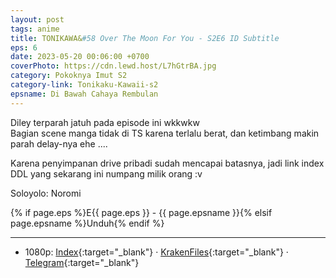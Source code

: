 ```yaml
---
layout: post
tags: anime
title: TONIKAWA&#58 Over The Moon For You - S2E6 ID Subtitle
eps: 6
date: 2023-05-20 00:06:00 +0700
coverPhoto: https://cdn.lewd.host/L7hGtrBA.jpg
category: Pokoknya Imut S2
category-link: Tonikaku-Kawaii-s2
epsname: Di Bawah Cahaya Rembulan
---
```


Diley terparah jatuh pada episode ini wkkwkw<br>
Bagian scene manga tidak di TS karena terlalu berat, dan ketimbang makin parah delay-nya ehe ....

Karena penyimpanan drive pribadi sudah mencapai batasnya, jadi link index DDL yang sekarang ini numpang milik orang :v

Soloyolo: Noromi

{% if page.eps %}E{{ page.eps }} - {{ page.epsname }}{% elsif page.epsname %}Unduh{% endif %}

---
- 1080p: [Index](https://bit.ly/45G0KR7){:target="_blank"} &middot; [KrakenFiles](https://apk.miuiku.com/otkRA73w4){:target="_blank"} &middot; [Telegram](https://t.me/a1fansubweeklies/289){:target="_blank"}